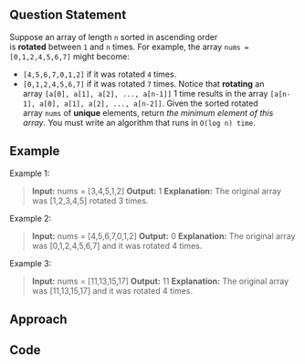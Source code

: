 ## Question Statement
Suppose an array of length `n` sorted in ascending order is **rotated** between `1` and `n` times. For example, the array `nums = [0,1,2,4,5,6,7]` might become:
- `[4,5,6,7,0,1,2]` if it was rotated `4` times.
- `[0,1,2,4,5,6,7]` if it was rotated `7` times.
Notice that **rotating** an array `[a[0], a[1], a[2], ..., a[n-1]]` 1 time results in the array `[a[n-1], a[0], a[1], a[2], ..., a[n-2]]`.
Given the sorted rotated array `nums` of **unique** elements, return _the minimum element of this array_.
You must write an algorithm that runs in `O(log n) time`.
## Example
Example 1:
>**Input:** nums = [3,4,5,1,2]
>**Output:** 1
>**Explanation:** The original array was [1,2,3,4,5] rotated 3 times.

Example 2:
>**Input:** nums = [4,5,6,7,0,1,2]
>**Output:** 0
>**Explanation:** The original array was [0,1,2,4,5,6,7] and it was rotated 4 times.

Example 3:
>**Input:** nums = [11,13,15,17]
>**Output:** 11
>**Explanation:** The original array was [11,13,15,17] and it was rotated 4 times.

## Approach
## Code